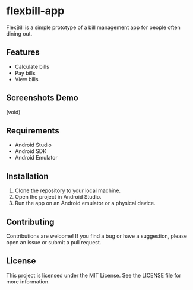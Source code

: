 # flexbill-app

FlexBill is a simple prototype of a bill management app for people often dining out.

## Features

- Calculate bills
- Pay bills
- View bills

## Screenshots Demo

(void)

## Requirements

- Android Studio
- Android SDK
- Android Emulator

## Installation

1. Clone the repository to your local machine.
2. Open the project in Android Studio.
3. Run the app on an Android emulator or a physical device.

## Contributing

Contributions are welcome! If you find a bug or have a suggestion, please open an issue or submit a pull request.

## License

This project is licensed under the MIT License. See the LICENSE file for more information.
